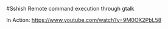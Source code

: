 #Sshish
Remote command execution through gtalk

In Action:
https://www.youtube.com/watch?v=9M0OX2PbL58





